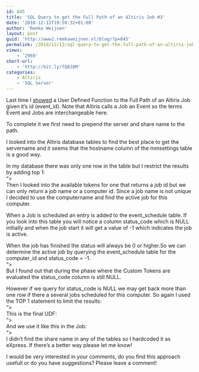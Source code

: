 ```yaml
---
id: 845
title: 'SQL Query to get the Full Path of an Altiris Job #3'
date: '2010-12-12T19:50:32+01:00'
author: 'Remko Weijnen'
layout: post
guid: 'http://www2.remkoweijnen.nl/blog/?p=845'
permalink: /2010/12/12/sql-query-to-get-the-full-path-of-an-altiris-job-3/
views:
    - '2969'
short-url:
    - 'http://bit.ly/fQ8J8M'
categories:
    - Altiris
    - 'SQL Server'
---
```


Last time I [showed](http://192.168.40.25:8081/2010/12/09/sql-query-to-get-the-full-path-of-an-altiris-job-2/ "SQL Query to get the Full Path of an Altiris Job #2") a User Defined Function to the Full Path of an Altiris Job given it’s id (event\_id). Note that Altiris calls a Job an Event so the terms Event and Jobs are interchangeable here.

To complete it we first need to prepend the server and share name to the path.

I looked into the Altiris database tables to find the best place to get the servername and it seems that the hostname column of the mmsettings table is a good way.

In my database there was only one row in the table but I restrict the results by adding top 1:  
“&gt;  
Then I looked into the available tokens for one that returns a job id but we can only return a job name or a computer id. Since a job name is not unique I decided to use the computername and find the active job for this computer.

When a Job is scheduled an entry is added to the event\_schedule table. If you look into this table you will notice a column status\_code which is NULL initially and when the job start it will get a value of -1 which indicates the job is active.

When the job has finished the status will always be 0 or higher.So we can determine the active job by querying the event\_schedule table for the computer\_id and status\_code = -1.  
“&gt;  
But I found out that during the phase where the Custom Tokens are evaluated the status\_code column is still NULL.

However if we query for status\_code is NULL we may get back more than one row if there a several jobs scheduled for this computer. So again I used the TOP 1 statement to limit the results:  
“&gt;  
This is the final UDF:  
“&gt;  
And we use it like this in the Job:  
“&gt;  
I didn’t find the share name in any of the tables so I hardcoded it as eXpress. If there’s a better way please let me know!

I would be very interested in your comments, do you find this approach usefull or do you have suggestions? Please leave a comment!